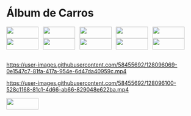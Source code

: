 # Álbum de Carros
<div>
</img><img align="center" width="84" height="30" src="https://img.shields.io/badge/Java-ED8B00?style=for-the-badge&logo=java&logoColor=white"> &nbsp </img>
<img align="center" width="84" height="30" src="https://img.shields.io/badge/Spring_Boot-F2F4F9?style=for-the-badge&logo=spring-boot"> &nbsp </img>
<img align="center" width="84" height="30" src="https://img.shields.io/badge/Spring-6DB33F?style=for-the-badge&logo=spring&logoColor=white"> &nbsp </img>
<img align="center" width="84" height="30" src="https://img.shields.io/badge/HTML5-E34F26?style=for-the-badge&logo=html5&logoColor=white"> &nbsp </img>
<img align="center" width="84" height="30" src="https://img.shields.io/badge/CSS3-1572B6?style=for-the-badge&logo=css3&logoColor=white"> &nbsp </img>
<img align="center" width="84" height="30" src="https://img.shields.io/badge/JavaScript-F7DF1E?style=for-the-badge&logo=javascript&logoColor=black"> &nbsp </img>
<img align="center" width="84" height="30" src="https://img.shields.io/badge/MySQL-00000F?style=for-the-badge&logo=mysql&logoColor=white"> &nbsp </img>
<img align="center" width="84" height="30" src="https://img.shields.io/badge/Bootstrap-563D7C?style=for-the-badge&logo=bootstrap&logoColor=white"> &nbsp </img>
<img align="center" width="84" height="30" src="https://img.shields.io/badge/Git-F05032?style=for-the-badge&logo=git&logoColor=white"> &nbsp </img>
<img align="center" width="84" height="30" src="https://img.shields.io/badge/Markdown-000000?style=for-the-badge&logo=markdown&logoColor=white">
</div><br>

https://user-images.githubusercontent.com/58455692/128096069-0e1547c7-81fa-417a-954e-6d47da40959c.mp4



https://user-images.githubusercontent.com/58455692/128096100-528c1168-81c1-4d66-ab66-829048e622ba.mp4


<a href="https://www.linkedin.com/in/alexfogazzi/"><img align="center" width="84" height="30" src="https://img.shields.io/badge/LinkedIn-0077B5?style=for-the-badge&logo=linkedin&logoColor=white"></a>
